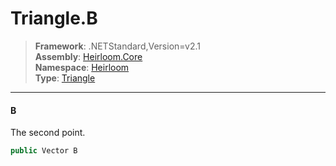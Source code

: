# Triangle.B

> **Framework**: .NETStandard,Version=v2.1  
> **Assembly**: [Heirloom.Core][0]  
> **Namespace**: [Heirloom][0]  
> **Type**: [Triangle][1]  

--------------------------------------------------------------------------------

#### B

The second point.

```cs
public Vector B
```

[0]: ..\Heirloom.Core.md
[1]: Heirloom.Triangle.md

